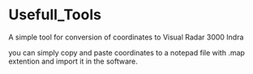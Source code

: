 # Usefull_Tools

A simple tool for conversion of coordinates to Visual Radar 3000 Indra

you can simply copy and paste coordinates to a notepad file with .map extention and import it in the software.
